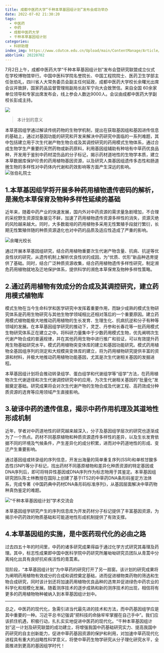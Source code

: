 ```yaml
---
title: 成都中医药大学“千种本草基因组计划”发布会成功举办
date: 2022-07-02 21:30:20
tags:
  - 中医药
  - 中药
  - 成都中医药大学
  - 千种本草基因组计划
categories:
  - 科研助理
index_img: https://www.cdutcm.edu.cn/Upload/main/ContentManage/Article/image/2022/07/01/d0c73c16e8da48ca96cf7ce13377ef83.jpg
abbrlink: 20220702
---
```


7月2日上午，成都中医药大学“千种本草基因组计划”发布会暨研究联盟成立仪式在学校博物馆举行。中国中医科学院名誉院长、中国工程院院士、医药卫生学部主任张伯礼，四川省人大常务委员会副主任何延政，成都中医药大学校长余曙光出席会议并致辞，国家药品监督管理局副局长赵军宁向大会致贺信。来自全国 60余家单位领导和专家出席发布会，线上参会人数达9000人。会议由成都中医药大学副校长彭成主持。

<!--more-->
![](https://www.cdutcm.edu.cn/Upload/main/ContentManage/Article/image/2022/07/02/549dd36554d84ee3ad3383d2c1dd65d9.jpg)

> 本计划的意义

本草基因组学通过解读传统药物的生物学机制，提出在获取基因组和基因进传信息的基础上，通过对基因功能的研究和开发来解决中药研究中面临的一系列难题，其中包括建立用于次生代谢产物生物合成及其调控研究的药用模式生物体系，通过合成生物学生产重要的天然药物或新药原料，利用基因组辅助有种培有中草药优良品种，开发用于鉴别中药材混伤品的分子标记，揭示药材道地性的生物学本质，建立本草数据库保护珍贵的药用植物基因资源，以及研究人类基因组遗传多态性和肠道微生物的多样性对中药体内代谢和药效影响等方面产生深远的影响。
![张伯礼院士](https://www.cdutcm.edu.cn/Upload/main/ContentManage/Article/image/2022/07/02/0b1dd1b9d23e4e79bd67ee2f3e11b31e.jpg)

## 1.本草基因组学将开展多种药用植物遗传密码的解析，是濒危本草保育及物种多样性延续的基础

近年来，随着中药产业的快速发展，国内外对中药资源的需求量急剧增加，不合理的采挖野生资源现象屡见不鲜，加速了药用植物遗传资源多样性的消失，资源灭绝的风险越来越大。同时，大多数栽培的药用植物多采用无性繁殖手段就行繁衍，长期无性繁殖伴随的种质资源退化也对中药的品质及适应性造成了严重的影响。

![余曙光校长](https://www.cdutcm.edu.cn/Upload/main/ContentManage/Article/image/2022/07/02/c26368bb45b445f08399c944e80a3c6d.jpg)

通过开展本草基因组研究，结合药用植物重要次生代谢产物含量、抗病、抗逆等优良性状的研究，从遗传机制上解析优良性状的成因，为“优质、优形”新品种选育提供了基础。同时，结合广泛种质资源收集，结合药用植物遗传多样性研究，制定濒危药用植物就地及迁地保护体系，提供科学的濒危本草保育及物种多样性策略。

## 2.通过药用植物有效成分的合成及其调控研究，建立药用模式植物库

模式生物在当今生命科学和医学研究中发挥着重要作用，而缺少成熟的模式生物研究体系是药用生物研究与其他生物学领域相比还相对落后的一个重要原因。建立药用模式植物能极大地推动药用植物的生长发育、生理生化、抗病抗逆和分子有种等领域的发展。在本草基因组学研究的推动下，灵芝、丹参和长春花等一批药用模式生物研究体系正在建立之中。将科研力量集中于少数药用模式生物，优先阐明次生代谢产物合成的普遍规律，并在其他药用生物中进行推广和验证，可以有效提升药用生物基础研究水平。模式药用植物突变体库的建立和基因功能研究。模式药用植物全基因组序列的测定和大规模突变体库的建立，将为药用植物研究提供丰富的资源和材料，并极大地推动药用植物功能基因，尤其是次生代谢相关基因的发掘进程。

本草基因组计划将会推动转录组学、蛋白组学和代谢组学等“组学”方法，在药用植物次生代谢途径和次生代谢调控研究中的应用，为次生代谢相关基因的“批量化”发掘奠定基础。研究成果将会对次生代谢产物的生物合成及代谢工程、高药效成分种质资源的选育等应用领域产生直接影响。

## 3.破译中药的遗传信息，揭示中药作用机理及其道地性形成机制

近年，学者对中药道地性的研究越来越深入，分子及基因组学层次的研究也逐渐成为了一个热点。药材不同基原植物和种质资源遗传多样性的差异，以及生长发育依据不同的环境及气候条件，产生差异化的成分积累，进而对中药道地性的形成、变迁产生重要影响。

通过基因组或转录组的序列信息，开发出海量的简单重复序列(SSR)和单核甘酸多态性(SNP)等分子标记，找出药材不同基原植物和差异化种质资源的特定基因或DNA序列后，即可将特异性基因或DNA序列作为标志物用于其鉴定。本草基因组研究团队陈士林教授在国际上创建了基于ITS2的中草药DNA条形码鉴定方法体系，完成专著《中国药典中药材DNA条形码标准序列》，从基因层面解决中草药物种真伪鉴定的难题。

![“千种本草基因组计划”学术交流会](https://www.cdutcm.edu.cn/Upload/main/ContentManage/Article/image/2022/07/02/bded6a48553e4b0b910ee35470743703.jpg)

本草基因组学研究产生的序列信息库为开发药材分子标记提供了丰富基因资源，为揭示中药药效的物质基础和可能道地性形成机制提供了有效支撑。

## 4.本草基因组的实施，是中医药现代化的必由之路

过去四五十年的时间里，中药的诸多研究成果得益于通过化学方式研究其毒理及药理。其中，标志性成果即中国中医科学院中药研究所屠呦呦研究员团队从青蒿中分离纯化出具有良好抗疟疾活性的青蒿素。

现阶段，“本草基因组计划”为中草药的研究打开了另一扇窗。该计划的研究成果将为阐明药用植物有效成分的合成和调控奠定基础，进而促进植物类药物的筛选和生物合成研究，同时该计划还将加速药用植物优良品种的选育并促进绿色中药农业的科学化和规模化发展。随着测序技术的逐步成熟和新的测序技术的出现，相信将有更多的药用植物物种被纳入到本草基因组计划中。

---

总之，中医药的现代化，急需引进当代最先进的技术和方法，而中药基因组学应是其中重要的一种。习近平总书记强调“把科技的命脉牢牢掌握在自己手中”。我们应该抓住机遇，积极行动，扎扎实实地促进中医药的现代化。“千种本草基因组计划”这一计划及研究联盟的成功建立，将增强我国中药基础研究实力、提高我国中药研究的自主创新能力，促进中草药基因资源的保护和利用，对加速中草药现代化进程具有重大的战略性科学意义，将使中草药生物学研究从分子理化研究水平，全面推进到更高的基因组学时代！



